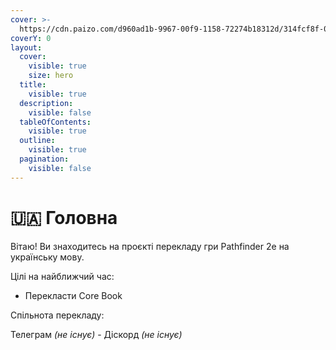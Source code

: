 ```yaml
---
cover: >-
  https://cdn.paizo.com/d960ad1b-9967-00f9-1158-72274b18312d/314fcf8f-05de-490f-9048-452487c9df4f/2E-Core_1920.jpg
coverY: 0
layout:
  cover:
    visible: true
    size: hero
  title:
    visible: true
  description:
    visible: false
  tableOfContents:
    visible: true
  outline:
    visible: true
  pagination:
    visible: false
---
```


# 🇺🇦 Головна

Вітаю! Ви знаходитесь на проєкті перекладу гри Pathfinder 2e на українську мову.

Цілі на найближчий час:

* Перекласти Core Book

Спільнота перекладу:

Телеграм _(не існує)_ - Діскорд _(не існує)_
